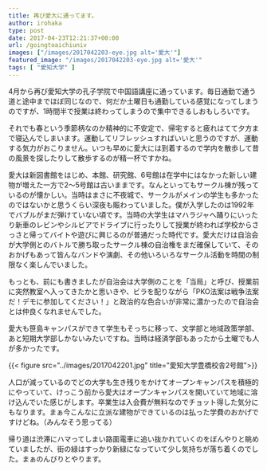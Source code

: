 ```yaml
---
title: 再び愛大に通ってます。
author: irohaka
type: post
date: 2017-04-23T12:21:37+00:00
url: /goingtoaichiuniv
images: ["/images/2017042203-eye.jpg alt='愛大'"]
featured_image: "/images/2017042203-eye.jpg alt='愛大'"
tags: [ "愛知大学" ]
---
```


4月から再び愛知大学の孔子学院で中国語講座に通っています。毎日通勤で通う道と途中までほぼ同じなので、何だか土曜日も通勤している感覚になってしまうのですが、1時間半で授業は終わってしまうので集中できるしおもしろいです。
  
それでも春という季節柄なのか精神的に不安定で、帰宅すると疲れはてて夕方まで寝込んでしまいます。運動してリフレッシュすればいいと思うのですが、運動する気力がおこりません。いつも早めに愛大には到着するので学内を散歩して昔の風景を探したりして散歩するのが精一杯ですかね。

愛大は新図書館をはじめ、本館、研究館、6号館は在学中にはなかった新しい建物が増えた一方で2〜5号館は古いままです。なんといってもサークル棟が残っているのが懐かしい。当時はまさに不夜城で、サークルがメインの学生も多かったのではないかと思うくらい深夜も賑わっていました。僕が入学したのは1992年でバブルがまだ弾けていない頃です。当時の大学生はマハラジャへ踊りにいったり新車のレビンやシルビアでドライブに行ったりして授業が終われば学校からさっさと帰ってバイトや遊びに興じるのが普通だった時代です。愛大だけは自治会が大学側とのバトルで勝ち取ったサークル棟の自治権をまだ確保していて、そのおかげもあって皆んなバンドや演劇、その他いろいろなサークル活動を時間の制限なく楽しんでいました。
  
もっとも、前にも書きましたが自治会は大学側のことを「当局」と呼び、授業前に突然教室へ入ってきたかと思いきや、ビラを配りながら「PKO法案は戦争法案だ！デモに参加してください！」と政治的な色合いが非常に濃かったので自治会とは仲良くなれませんでした。
  
愛大も笹島キャンパスができて学生もそっちに移って、文学部と地域政策学部、あと短期大学部しかないみたいですね。当時は経済学部もあったから土曜でも人が多かったです。

{{< figure src="../images/2017042201.jpg" title="愛知大学豊橋校舎2号館">}}

人口が減っているのでどの大学も生き残りをかけてオープンキャンパスを積極的にやっていて、けっこう前から愛大はオープンキャンパスを開いていて地域に溶け込んでいた感じがします。卒業生は入会費が無料なのでチョット得した気分にもなります。まぁ今こんなに立派な建物ができているのは払った学費のおかげですけどね。（みんなそう思ってる）

帰り道は渋滞にハマってしまい路面電車に追い抜かれていくのをぼんやりと眺めていましたが、街の緑はすっかり新緑になっていて少し気持ちが落ち着くのでした。まぁのんびりとやります。